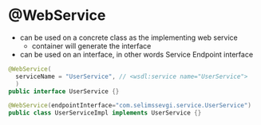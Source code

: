 # @WebService

- can be used on a concrete class as the implementing web service
  - container will generate the interface
- can be used on an interface, in other words Service Endpoint interface

```java
@WebService(
  serviceName = "UserService", // <wsdl:service name="UserService">
  )
public interface UserService {}

@WebService(endpointInterface="com.selimssevgi.service.UserService")
public class UserServiceImpl implements UserService {}
```


